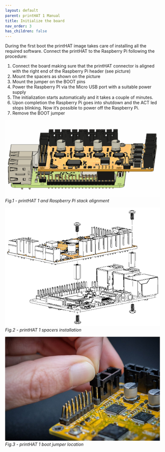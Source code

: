 ```yaml
---
layout: default
parent: printHAT 1 Manual
title: Initialize the board
nav_order: 3
has_children: false
---
```


During the first boot the printHAT image takes care of installing all the required software. Connect the printHAT to the Raspberry Pi following the procedure:

1. Connect the board making sure that the printHAT connector is aligned with the right end of the Raspberry Pi header (see picture)
2. Mount the spacers as shown on the picture
3. Mount the jumper on the BOOT pins
4. Power the Raspberry PI via the Micro USB port with a suitable power supply
5. The initialization starts automatically and it takes a couple of minutes.
6. Upon completion the Raspberry Pi goes into shutdown and the ACT led stops blinking. Now it’s possible to power off the Raspberry Pi.
7. Remove the BOOT jumper

![phat1_assembly](../assets/img/phat1_rpi_assembly.png)
*Fig.1 - printHAT 1 and Raspberry Pi stack alignment*

![phat1_assembly](../assets/img/phat1_rpi_assembly_spacers.png)
*Fig.2 - printHAT 1 spacers installation*

![phat1_assembly](../assets/img/phat1_boot_jumper.jpg)
*Fig.3 - printHAT 1 boot jumper location*
